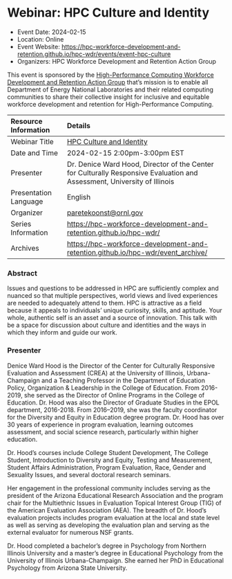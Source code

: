 # Webinar: HPC Culture and Identity

- Event Date: 2024-02-15
- Location: Online
- Event Website: <https://hpc-workforce-development-and-retention.github.io/hpc-wdr/events/event-hpc-culture>
- Organizers: HPC Workforce Development and Retention Action Group

This event is sponsored by the [High-Performance Computing Workforce Development and Retention Action Group](https://hpc-workforce-development-and-retention.github.io/hpc-wdr/) that’s mission is to enable all Department of Energy National Laboratories and their related computing communities to share their collective insight for inclusive and equitable workforce development and retention for High-Performance Computing.

Resource Information | Details
:--- | :---			   
Webinar Title | [HPC Culture and Identity](https://hpc-workforce-development-and-retention.github.io/hpc-wdr/events/event-hpc-culture)
Date and Time | 2024-02-15 2:00pm-3:00pm EST
Presenter | Dr. Denice Ward Hood, Director of the Center for Culturally Responsive Evaluation and Assessment, University of Illinois
Presentation Language | English
Organizer | [paretekoonst@ornl.gov](mailto:paretekoonst@ornl.gov)
Series Information | <https://hpc-workforce-development-and-retention.github.io/hpc-wdr/>
Archives | <https://hpc-workforce-development-and-retention.github.io/hpc-wdr/event_archive/>

### Abstract

Issues and questions to be addressed in HPC are sufficiently complex and nuanced so that multiple perspectives, world views and lived experiences are needed to adequately attend to them. HPC is attractive as a field because it appeals to individuals’ unique curiosity, skills, and aptitude. Your whole, authentic self is an asset and a source of innovation. This talk with be a space for discussion about culture and identities and the ways in which they inform and guide our work.

### Presenter

Denice Ward Hood is the Director of the Center for Culturally Responsive Evaluation and Assessment (CREA) at the University of Illinois, Urbana-Champaign and a Teaching Professor in the Department of Education Policy, Organization & Leadership in the College of Education. From 2016-2019, she served as the Director of Online Programs in the College of Education. Dr. Hood was also the Director of Graduate Studies in the EPOL department, 2016-2018. From 2016–2019, she was the faculty coordinator for the Diversity and Equity in Education degree program. Dr. Hood has over 30 years of experience in program evaluation, learning outcomes assessment, and social science research, particularly within higher education.

Dr. Hood’s courses include College Student Development, The College Student, Introduction to Diversity and Equity, Testing and Measurement, Student Affairs Administration, Program Evaluation, Race, Gender and Sexuality Issues, and several doctoral research seminars.

Her engagement in the professional community includes serving as the president of the Arizona Educational Research Association and the program chair for the Multiethnic Issues in Evaluation Topical Interest Group (TIG) of the American Evaluation Association (AEA). The breadth of Dr. Hood’s evaluation projects includes program evaluation at the local and state level as well as serving as developing the evaluation plan and serving as the external evaluator for numerous NSF grants.

Dr. Hood completed a bachelor’s degree in Psychology from Northern Illinois University and a master’s degree in Educational Psychology from the University of Illinois Urbana-Champaign. She earned her PhD in Educational Psychology from Arizona State University.

<!---
Publish: yes
Topics: Online learning, Strategies for more effective teams, inclusivity 
--->

